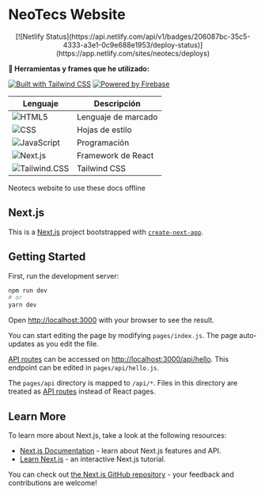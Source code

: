 # NeoTecs Website

<div align="center">
[![Netlify Status](https://api.netlify.com/api/v1/badges/206087bc-35c5-4333-a3e1-0c9e688e1953/deploy-status)](https://app.netlify.com/sites/neotecs/deploys)
</div>

**🔧 Herramientas y frames que he utilizado:**

[![Built with Tailwind CSS](https://img.shields.io/badge/Built_with-Tailwind_CSS-38B2AC?style=flat&logo=tailwind-css&logoColor=white)](https://tailwindcss.com/)
[![Powered by Firebase](https://img.shields.io/badge/Powered_by-Firebase-FFCA28?style=flat&logo=firebase&logoColor=white)](https://firebase.google.com/)

| Lenguaje                                                                                                     | Descripción         |
| ------------------------------------------------------------------------------------------------------------ | ------------------- |
| ![HTML5](https://img.shields.io/badge/HTML5-%23E34F26.svg?logo=html5&logoColor=white)                        | Lenguaje de marcado |
| ![CSS](https://img.shields.io/badge/CSS-%231572B6.svg?logo=css3&logoColor=white)                             | Hojas de estilo     |
| ![JavaScript](https://img.shields.io/badge/JavaScript-%23F7DF1E.svg?logo=javascript&logoColor=black)         | Programación        |
| ![Next.js](https://img.shields.io/badge/Next.js-%23E34F26.svg?logo=next.js&logoColor=white)                  | Framework de React  |
| ![Tailwind.CSS](https://img.shields.io/badge/Tailwind%20CSS-%2338B2AC.svg?logo=tailwind-css&logoColor=white) | Tailwind CSS        |

Neotecs website to use these docs offline

## Next.js

This is a [Next.js](https://nextjs.org/) project bootstrapped with [`create-next-app`](https://github.com/vercel/next.js/tree/canary/packages/create-next-app).

## Getting Started

First, run the development server:

```bash
npm run dev
# or
yarn dev
```

Open [http://localhost:3000](http://localhost:3000) with your browser to see the result.

You can start editing the page by modifying `pages/index.js`. The page auto-updates as you edit the file.

[API routes](https://nextjs.org/docs/api-routes/introduction) can be accessed on [http://localhost:3000/api/hello](http://localhost:3000/api/hello). This endpoint can be edited in `pages/api/hello.js`.

The `pages/api` directory is mapped to `/api/*`. Files in this directory are treated as [API routes](https://nextjs.org/docs/api-routes/introduction) instead of React pages.

## Learn More

To learn more about Next.js, take a look at the following resources:

- [Next.js Documentation](https://nextjs.org/docs) - learn about Next.js features and API.
- [Learn Next.js](https://nextjs.org/learn) - an interactive Next.js tutorial.

You can check out [the Next.js GitHub repository](https://github.com/vercel/next.js/) - your feedback and contributions are welcome!

